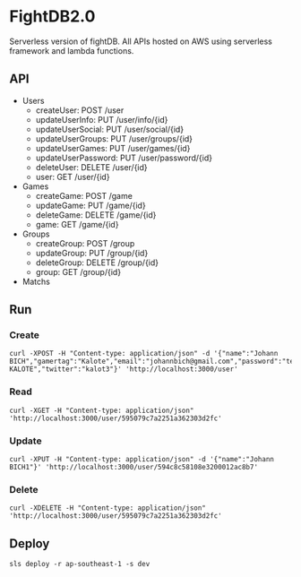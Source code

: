 # FightDB2.0

Serverless version of fightDB. All APIs hosted on AWS using serverless framework  and lambda functions.

## API

- Users
	- createUser: POST /user
	- updateUserInfo: PUT /user/info/{id}
	- updateUserSocial: PUT /user/social/{id}
	- updateUserGroups: PUT /user/groups/{id}
	- updateUserGames: PUT /user/games/{id}
	- updateUserPassword: PUT /user/password/{id}
	- deleteUser: DELETE /user/{id}
	- user: GET /user/{id}
- Games
	- createGame: POST /game
	- updateGame: PUT /game/{id}
	- deleteGame: DELETE /game/{id}
	- game: GET /game/{id}
- Groups
	- createGroup: POST /group
	- updateGroup: PUT /group/{id}
	- deleteGroup: DELETE /group/{id}
	- group: GET /group/{id}
- Matchs

## Run

### Create
```
curl -XPOST -H "Content-type: application/json" -d '{"name":"Johann BICH","gamertag":"Kalote","email":"johannbich@gmail.com","password":"testtest","gender":"male","facebook":"Johann KALOTE","twitter":"kalot3"}' 'http://localhost:3000/user'
```

### Read
```
curl -XGET -H "Content-type: application/json" 'http://localhost:3000/user/595079c7a2251a362303d2fc'
```

### Update
```
curl -XPUT -H "Content-type: application/json" -d '{"name":"Johann BICH1"}' 'http://localhost:3000/user/594c8c58108e3200012ac8b7'
```

### Delete
```
curl -XDELETE -H "Content-type: application/json" 'http://localhost:3000/user/595079c7a2251a362303d2fc'
```

## Deploy

```
sls deploy -r ap-southeast-1 -s dev
```